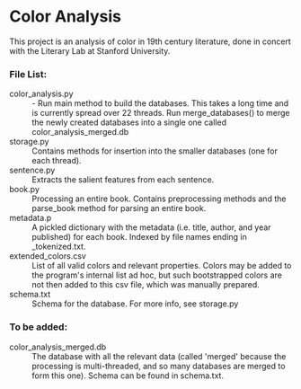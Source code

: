 # Color Analysis

This project is an analysis of color in 19th century literature, done in concert with the Literary Lab at Stanford University.


### File List:

<dl>
  <dt>color_analysis.py</dt>
  <dd>- Run main method to build the databases. This takes a long time and is currently spread over 22 threads. Run merge_databases() to merge the newly created databases into a single one called color_analysis_merged.db</dd>

  <dt>storage.py</dt>
  <dd>Contains methods for insertion into the smaller databases (one for each thread).</dd>

  <dt>sentence.py</dt>
  <dd>Extracts the salient features from each sentence.</dd>

  <dt>book.py</dt>
  <dd>Processing an entire book. Contains preprocessing methods and the parse_book method for parsing an entire book.</dd>

  <dt>metadata.p</dt>
  <dd>A pickled dictionary with the metadata (i.e. title, author, and year published) for each book. Indexed by file names ending in _tokenized.txt.</dd>

  <dt>extended_colors.csv</dt>
  <dd>List of all valid colors and relevant properties. Colors may be added to the program's internal list ad hoc, but such bootstrapped colors are not then added to this csv file, which was manually prepared.</dd>

  <dt>schema.txt</dt>
  <dd>Schema for the database. For more info, see storage.py</dd>
</dl>


### To be added:

<dl>
  <dt>color_analysis_merged.db</dt>
  <dd>The database with all the relevant data (called 'merged' because the processing is multi-threaded, and so many databases are merged to form this one). Schema can be found in schema.txt.</dd>
</dl
